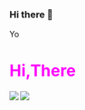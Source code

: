 ### Hi there 👋

Yo

<h1 style = "color:#ff00ff"> Hi,There </h1>

<a>
  <img align="left" src="https://github-readme-stats.vercel.app/api?username=Lino-Ren" />
</a>
<a>
  <img align="left" src="https://github-readme-stats.vercel.app/api/top-langs/?username=Lino-Ren" />
</a>
